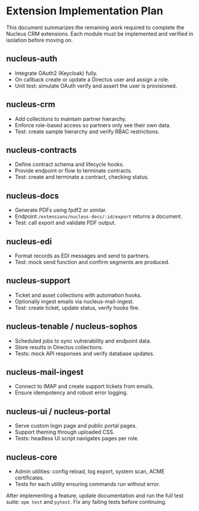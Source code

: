 # Extension Implementation Plan

This document summarizes the remaining work required to complete the Nucleus CRM extensions. Each module must be implemented and verified in isolation before moving on.

## nucleus-auth
- Integrate OAuth2 (Keycloak) fully.
- On callback create or update a Directus user and assign a role.
- Unit test: simulate OAuth verify and assert the user is provisioned.

## nucleus-crm
- Add collections to maintain partner hierarchy.
- Enforce role-based access so partners only see their own data.
- Test: create sample hierarchy and verify RBAC restrictions.

## nucleus-contracts
- Define contract schema and lifecycle hooks.
- Provide endpoint or flow to terminate contracts.
- Test: create and terminate a contract, checking status.

## nucleus-docs
- Generate PDFs using fpdf2 or similar.
- Endpoint `/extensions/nucleus-docs/:id/export` returns a document.
- Test: call export and validate PDF output.

## nucleus-edi
- Format records as EDI messages and send to partners.
- Test: mock send function and confirm segments are produced.

## nucleus-support
- Ticket and asset collections with automation hooks.
- Optionally ingest emails via nucleus-mail-ingest.
- Test: create ticket, update status, verify hooks fire.

## nucleus-tenable / nucleus-sophos
- Scheduled jobs to sync vulnerability and endpoint data.
- Store results in Directus collections.
- Tests: mock API responses and verify database updates.

## nucleus-mail-ingest
- Connect to IMAP and create support tickets from emails.
- Ensure idempotency and robust error logging.

## nucleus-ui / nucleus-portal
- Serve custom login page and public portal pages.
- Support theming through uploaded CSS.
- Tests: headless UI script navigates pages per role.

## nucleus-core
- Admin utilities: config reload, log export, system scan, ACME certificates.
- Tests for each utility ensuring commands run without error.

After implementing a feature, update documentation and run the full test suite:
`npm test` and `pytest`. Fix any failing tests before continuing.
